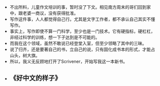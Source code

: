 - 不出所料，儿童作文培训的事，暂时没了下文。相见南方周末的哥们回到家中，跟老婆一商议，没有获得批准。
- 写作这件事，人人都觉得自己行。尤其是文字工作者，都不承认自己其实不懂写作。
- 事实上，写作即使不算一门科学，至少也是一门技术。它有硬指标，硬杠杠，非经过科学的训练，想一下子达到是不可能的。
- 而我在这个领域，虽然不敢说已经登堂入室，但至少领略了其中的三昧。
- 说了归齐，还是要著自己的书，立自己的说，只有固化成书本的形式，才能占山头，树大旗。
- 所以，我义无反顾地打开了Scrivener，开始写我这一本新书。
- ## 《好中文的样子》
